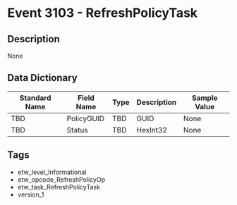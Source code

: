 # Event 3103 - RefreshPolicyTask

## Description
None

## Data Dictionary
|Standard Name|Field Name|Type|Description|Sample Value|
|---|---|---|---|---|
|TBD|PolicyGUID|TBD|GUID|None|None|
|TBD|Status|TBD|HexInt32|None|None|

## Tags
* etw_level_Informational
* etw_opcode_RefreshPolicyOp
* etw_task_RefreshPolicyTask
* version_1
